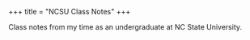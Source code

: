 +++
title = "NCSU Class Notes"
+++

Class notes from my time as an undergraduate at NC State University.
